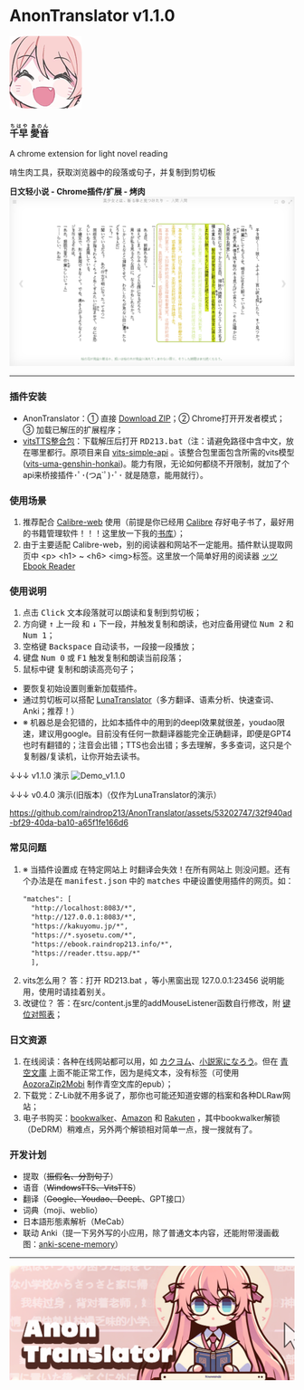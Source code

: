 # **AnonTranslator v1.1.0**
![tips](img/icon128.png)
<h3>
<ruby>千早<rt>ちはや</rt></ruby>
<ruby>愛音<rt>あのん</rt></ruby>
</h3>
A chrome extension for light novel reading

啃生肉工具，获取浏览器中的段落或句子，并复制到剪切板

**日文轻小说 - Chrome插件/扩展 - 烤肉**
![tips](img/preview3.png)

---

### **插件安装**
- AnonTranslator：① 直接 [Download ZIP](https://github.com/raindrop213/AnonTranslator/archive/refs/heads/main.zip)；② Chrome打开开发者模式；③ 加载已解压的扩展程序；
- [vitsTTS整合包](https://github.com/raindrop213/AnonTranslator/releases/latest)：下载解压后打开 <kbd>RD213.bat</kbd>（注：请避免路径中含中文，放在哪里都行。原项目来自 [vits-simple-api](https://github.com/Artrajz/vits-simple-api) 。该整合包里面包含所需的vits模型([vits-uma-genshin-honkai](https://huggingface.co/spaces/zomehwh/vits-uma-genshin-honkai))。能力有限，无论如何都绕不开限制，就加了个api来桥接插件･ﾟ･(つд`ﾟ)･ﾟ･ 就是随意，能用就行）。

### **使用场景**
1. 推荐配合 [Calibre-web](https://github.com/janeczku/calibre-web) 使用（前提是你已经用 [Calibre](https://calibre-ebook.com/) 存好电子书了，最好用的书籍管理软件！！！这里放一下我的[书库](https://ebook.raindrop213.info/)）；
2. 由于主要适配 Calibre-web，别的阅读器和网站不一定能用。插件默认提取网页中  \<p\> \<h1\> ~ \<h6\> \<img\>标签。这里放一个简单好用的阅读器 [ッツ Ebook Reader](https://reader.ttsu.app)

### **使用说明**
1. 点击 <kbd>Click</kbd> 文本段落就可以朗读和复制到剪切板；
2. 方向键 <kbd>↑</kbd> 上一段 和 <kbd>↓</kbd> 下一段，并触发复制和朗读，也对应备用键位 <kbd>Num 2</kbd> 和 <kbd>Num 1</kbd>；
3. 空格键 <kbd>Backspace</kbd> 自动读书，一段接一段播放；
4. 键盘 <kbd>Num 0</kbd> 或 <kbd>F1</kbd> 触发复制和朗读当前段落；
5. <kbd>鼠标中键</kbd> 复制和朗读高亮句子；

- 要恢复初始设置则重新加载插件。
- 通过剪切板可以搭配 [LunaTranslator](https://github.com/HIllya51/LunaTranslator)（多方翻译、语素分析、快速查词、Anki；推荐！）
- ※ 机器总是会犯错的，比如本插件中的用到的deepl效果就很差，youdao限速，建议用google。目前没有任何一款翻译器能完全正确翻译，即便是GPT4也时有翻错的；注音会出错；TTS也会出错；多去理解，多多查词，这只是个复制器/复读机，让你开始去读书。

↓↓↓ v1.1.0 演示
![Demo_v1.1.0](https://raw.githubusercontent.com/raindrop213/picx-images-hosting/master/bbs/anontranslator-v1.1.0-demo.1022a26u19.gif)

↓↓↓ v0.4.0 演示(旧版本)（仅作为LunaTranslator的演示）

https://github.com/raindrop213/AnonTranslator/assets/53202747/32f940ad-bf29-40da-ba10-a65f1fe166d6

### **常见问题**
1. ※ 当插件设置成 <kbd>在特定网站上</kbd> 时翻译会失效！<kbd>在所有网站上</kbd> 则没问题。还有个办法是在 <kbd>manifest.json</kbd> 中的 <kbd>matches</kbd> 中硬设置使用插件的网页。如：
    ```
    "matches": [
      "http://localhost:8083/*",
      "http://127.0.0.1:8083/*",
      "https://kakuyomu.jp/*",
      "https://*.syosetu.com/*",
      "https://ebook.raindrop213.info/*",
      "https://reader.ttsu.app/*"
      ],
    ```
2. vits怎么用？ 答：打开 RD213.bat ，等小黑窗出现 127.0.0.1:23456 说明能用，使用时请挂着别关。
3. 改键位？ 答：在src/content.js里的addMouseListener函数自行修改，附 [键位对照表](https://www.ecomcn.com/Website/show_id468.html)；

### **日文资源**
1. 在线阅读：各种在线网站都可以用，如 [カクヨム](https://kakuyomu.jp/)、[小説家になろう](https://syosetu.com/)。但在 [青空文庫](https://www.aozora.gr.jp/) 上面不能正常工作，因为是纯文本，没有标签（可使用 [AozoraZip2Mobi](https://github.com/ccneko-emitan/AozoraZip2Mobi) 制作青空文库的epub）；
2. 下载党：Z-Lib就不用多说了，那你也可能还知道安娜的档案和各种DLRaw网站；
3. 电子书购买：[bookwalker](https://bookwalker.jp/)、[Amazon](https://www.amazon.co.jp/kindle-dbs/storefront) 和 [Rakuten](https://books.rakuten.co.jp/e-book/) ，其中bookwalker解锁（DeDRM）稍难点，另外两个解锁相对简单一点，搜一搜就有了。

### **开发计划**
- 提取（~~振假名、分割句子~~）
- 语音（~~WindowsTTS、VitsTTS~~）
- 翻译（~~Google、Youdao、DeepL~~、GPT接口）
- 词典（moji、weblio）
- 日本語形態素解析（MeCab）
- 联动 Anki（提一下另外写的小应用，除了普通文本内容，还能附带漫画截图：[anki-scene-memory](https://github.com/raindrop213/anki-scene-memory)）

---
![tips](img/img2.png)
